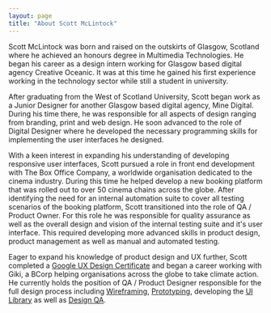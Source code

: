 ```yaml
---
layout: page
title: "About Scott McLintock"
---
```


Scott McLintock was born and raised on the outskirts of Glasgow, Scotland where he achieved an honours degree in Multimedia Technologies. He began his career as a design intern working for Glasgow based digital agency Creative Oceanic. It was at this time he gained his first experience working in the technology sector while still a student in university. 

After graduating from the West of Scotland University, Scott began work as a Junior Designer for another Glasgow based digital agency, Mine Digital. During his time there, he was responsible for all aspects of design ranging from branding, print and web design. He soon advanced to the role of Digital Designer where he developed the necessary programming skills for implementing the user interfaces he designed.

With a keen interest in expanding his understanding of developing responsive user interfaces, Scott pursued a role in front end development with The Box Office Company, a worldwide organisation dedicated to the cinema industry. During this time he helped develop a new booking platform that was rolled out to over 50 cinema chains across the globe. After identifying the need for an internal automation suite to cover all testing scenarios of the booking platform, Scott transitioned into the role of QA / Product Owner. For this role he was responsible for quality assurance as well as the overall design and vision of the internal testing suite and it's user interface. This required developing more advanced skills in product design, product management as well as manual and automated testing.

Eager to expand his knowledge of product design and UX further, Scott completed a [Google UX Design Certificate](/2022/12/02/what-is-a-product-designer/) and began a career working with Giki, a BCorp helping organisations across the globe to take climate action. He currently holds the position of QA / Product Designer responsible for the full design process including [Wireframing](/2023/05/15/wireframing/), [Prototyping](/2023/09/28/prototyping/), developing the [UI Library](/2023/09/15/pattern-libraries/) as well as [Design QA](/2023/08/10/design-qa/).